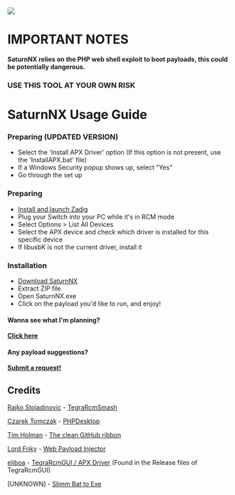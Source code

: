 <a href="https://github.com/kckarnige/saturnNX/releases">
<img style="display: block; margin-left: auto; margin-right: auto; text-align: center; margin: 0 auto;" src="https://kckarnige.github.io/saturnNX/saturnNX.png">
</a>

# IMPORTANT NOTES
**SaturnNX relies on the PHP web shell exploit to boot payloads, this could be potentially dangerous.**

### USE THIS TOOL AT YOUR OWN RISK

# SaturnNX Usage Guide

### Preparing (UPDATED VERSION)
- Select the 'Install APX Driver' option (If this option is not present, use the 'InstallAPX.bat' file)
- If a Windows Security popup shows up, select "Yes"
- Go through the set up

### Preparing
- [Install and launch Zadig](https://zadig.akeo.ie/)
- Plug your Switch into your PC while it's in RCM mode
- Select Options > List All Devices
- Select the APX device and check which driver is installed for this specific device
- If libusbK is not the current driver, install it

### Installation
- [Download SaturnNX](https://github.com/kckarnige/saturnNX/releases)
- Extract ZIP file
- Open SaturnNX.exe
- Click on the payload you'd like to run, and enjoy!

#### Wanna see what I'm planning?
[**Click here**](https://github.com/kckarnige/saturnNX/blob/master/plans.md)

#### Any payload suggestions?
[**Submit a request!**](https://github.com/kckarnige/saturnNX/issues/new/choose)


## Credits
[Rajko Stojadinovic](https://github.com/rajkosto) - [TegraRcmSmash](https://github.com/rajkosto/TegraRcmSmash)

[Czarek Tomczak](https://github.com/cztomczak) - [PHPDesktop](https://github.com/cztomczak/phpdesktop)

[Tim Holman](https://github.com/tholman) - [The clean GitHub ribbon](https://github.com/tholman/github-corners)

[Lord Friky](https://github.com/lordfriky) - [Web Payload Injector](https://webcfw.sdsetup.com/)

[eliboa](https://github.com/eliboa) - [TegraRcmGUI / APX Driver](https://github.com/eliboa/TegraRcmGUI) (Found in the Release files of TegraRcmGUI)

[UNKNOWN] - [Slimm Bat to Exe](https://www.softpedia.com/get/Programming/Other-Programming-Files/Slimm-Bat-to-Exe.shtml)
